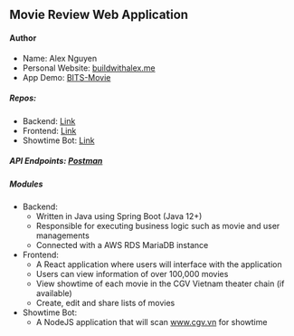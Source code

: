 ## Movie Review Web Application ##

#### Author ####
- Name: Alex Nguyen
- Personal Website: [buildwithalex.me](www.buildwithalex.me)
- App Demo: [BITS-Movie](bits-movie.netlify.com)

##### Repos: ####
- Backend: [Link](https://github.com/usefulmana/BITS_Movie_REST)
- Frontend: [Link](https://github.com/usefulmana/BITS_Movie_Client.git)
- Showtime Bot: [Link](https://github.com/usefulmana/Movie_Web_Crawler)
##### API Endpoints: [Postman](https://documenter.getpostman.com/view/7194228/SVzuaMDg?version=latest) ####

##### Modules #####

- Backend:
    - Written in Java using Spring Boot (Java 12+)
    - Responsible for executing business logic such as movie and user managements
    - Connected with a AWS RDS MariaDB instance
- Frontend:
    - A React application where users will interface with the application
    - Users can view information of over 100,000 movies
    - View showtime of each movie in the CGV Vietnam theater chain (if available)
    - Create, edit and share lists of movies
- Showtime Bot:
    - A NodeJS application that will scan www.cgv.vn for showtime
 